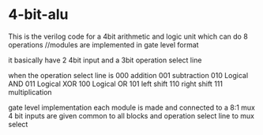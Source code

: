 # 4-bit-alu
This is the verilog code for a 4bit arithmetic and logic unit which can do 8 operations
//modules are implemented in gate level format

it basically have 2 4bit input and a 3bit operation select line

when the operation select line is
                                 000           addition
                                 001           subtraction
                                 010           Logical AND
                                 011           Logical XOR
                                 100           Logical OR
                                 101           left shift
                                 110           right shift
                                 111           multiplication
                                 
gate level implementation each module is made and connected to a 8:1 mux
4 bit inputs are given common to all blocks and operation select line to mux select 
